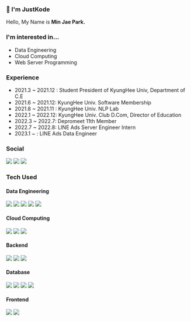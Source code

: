 ### 👋 I'm JustKode
Hello, My Name is **Min Jae Park.**

### I'm interested in...
- Data Engineering
- Cloud Computing
- Web Server Programming

### Experience
- 2021.3 ~ 2021.12 : Student President of KyungHee Univ, Department of C.E
- 2021.6 ~ 2021.12: KyungHee Univ. Software Membership
- 2021.8 ~ 2021.11 : KyungHee Univ. NLP Lab
- 2022.1 ~ 2022.12: KyungHee Univ. Club D.Com, Director of Education
- 2022.3 ~ 2022.7: Depromeet 11th Member
- 2022.7 ~ 2022.8: LINE Ads Server Engineer Intern
- 2023.1 ~ : LINE Ads Data Engineer

### Social
<a href="https://justkode.kr/" target="_blank"><img src="https://img.shields.io/badge/Tech%20Blog-4A86CF?style=flat-square&logo=HomeAdvisor&logoColor=ffffff"/></a>
<a href="https://justkode.kr/proj" target="_blank"><img src="https://img.shields.io/badge/Portfolio-17377F?style=flat-square&logo=Awesome%20Lists&logoColor=ffffff"/></a>
<a href="https://www.instagram.com/__o.cean/" target="_blank"><img src="https://img.shields.io/badge/Instagram-E4405F?style=flat-square&logo=Instagram&logoColor=ffffff"/></a>

### Tech Used
#### Data Engineering
<a><img src="https://img.shields.io/badge/Apache%20Spark-E25A1C?style=flat-square&logo=Apache%20Spark&logoColor=000000"/><a/>
<a><img src="https://img.shields.io/badge/Apache%20Airflow-017CEE?style=flat-square&logo=Apache%20Airflow&logoColor=ffffff"/><a/>
<a><img src="https://img.shields.io/badge/Apache%20Hadoop-66CCFF?style=flat-square&logo=Apache%20Hadoop&logoColor=000000"/><a/>
<a><img src="https://img.shields.io/badge/Apache%20Hive-FDEE21?style=flat-square&logo=Apache%20Hive&logoColor=000000"/><a/>
<a><img src="https://img.shields.io/badge/Apache%20Kafka-231F20?style=flat-square&logo=Apache%20Kafka&logoColor=ffffff"/><a/>

#### Cloud Computing
<a><img src="https://img.shields.io/badge/Kubernetes-326CE5?style=flat-square&logo=Kubernetes&logoColor=ffffff"/></a>
<a><img src="https://img.shields.io/badge/Docker-2496ED?style=flat-square&logo=Docker&logoColor=ffffff"/></a>
<a><img src="https://img.shields.io/badge/Amazon%20AWS-232F3E?style=flat-square&logo=Amazon%20AWS&logoColor=ffffff"/></a>

#### Backend
<a><img src="https://img.shields.io/badge/Spring-6DB33F?style=flat-square&logo=Spring&logoColor=ffffff"/></a>
<a><img src="https://img.shields.io/badge/Flask-000000?style=flat-square&logo=Flask&logoColor=ffffff"/></a>
<a><img src="https://img.shields.io/badge/Django-092E20?style=flat-square&logo=Django&logoColor=ffffff"/></a>

#### Database
<a><img src="https://img.shields.io/badge/MySQL-4479A1?style=flat-square&logo=MySQL&logoColor=ffffff"/></a>
<a><img src="https://img.shields.io/badge/MongoDB-6DB33F?style=flat-square&logo=MongoDB&logoColor=ffffff"/></a>
<a><img src="https://img.shields.io/badge/Redis-DC382D?style=flat-square&logo=Redis&logoColor=ffffff"/><a/>
<a><img src="https://img.shields.io/badge/Elasticsearch-005571?style=flat-square&logo=Elasticsearch&logoColor=ffffff"/><a/>

#### Frontend
<a><img src="https://img.shields.io/badge/React-61DAFB?style=flat-square&logo=React&logoColor=000000"/></a>
<a><img src="https://img.shields.io/badge/TypeScript-3178C6?style=flat-square&logo=TypeScript&logoColor=ffffff"/></a>

